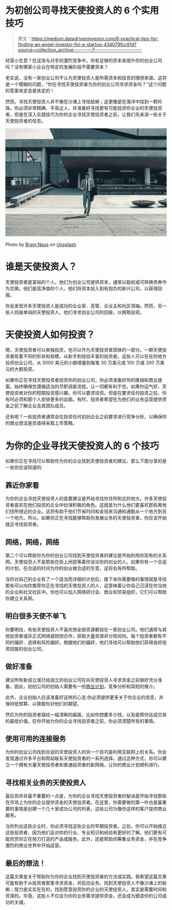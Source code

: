 # 为初创公司寻找天使投资人的 6 个实用技巧

> 原文：<https://medium.datadriveninvestor.com/6-practical-tips-for-finding-an-angel-investor-for-a-startup-43d079fcc91d?source=collection_archive---------7----------------------->

经营小生意？在这场与对手的激烈竞争中，你有足够的资本来提升你的创业公司吗？没有哪家小企业在特定的发展阶段不需要资本？

老实说，没有一家创业公司不认为天使投资人是所需资本和投资的理想来源。这将是一个模糊的问题，“你在寻找天使投资者为你的创业公司寻求资金吗？’‘这个问题的答案肯定会是肯定的！

然而，寻找天使投资人并不像在沙滩上寻找蛤蜊；这更像是在海洋中找到一颗珍珠。你必须非常精确、平易近人，并准备好寻找更有可能投资你企业的天使投资者。但是在深入实践技巧为你的企业寻找天使投资者之前，让我们先来读一些关于天使投资者的信息。

![](img/6e28e954bdc757efd362167ceb062f56.png)

Photo by [Bram Naus](https://unsplash.com/@bramnaus?utm_source=unsplash&utm_medium=referral&utm_content=creditCopyText) on [Unsplash](https://unsplash.com/s/photos/investor?utm_source=unsplash&utm_medium=referral&utm_content=creditCopyText)

# **谁是天使投资人？**

天使投资者是富裕的个人，他们为创业公司提供资本，通常以股权或可转换债券作为交换。他们是高净值的个人，他们将资本投入到有抱负的新兴公司，以获得回报。

你会发现许多天使投资人是成功的企业家、高管、企业主和社区领袖。然而，另一些人则是单纯的天使投资人，他们寻求创业公司的回报，以换取投资。

# **天使投资人如何投资？**

嗯，天使投资者可以单独投资，也可以作为天使投资者团体的一部分。一群天使投资者有着不同的形状和规模，从新手到经验丰富的投资者。这些人可以在任何地方投资创业公司，从 5000 美元的小额增量到每笔 30 万美元或 100 万或 200 万美元的大额投资。

如果你正在寻找天使投资者投资你的创业公司，你必须准备好你的推销和商业提案。始终确保您遵循适当的尽职调查流程，让一切都有利于您。如果你运气好，天使投资者对你的短期投资感兴趣，你可以要求投资。但是在要求任何投资之前，你有时必须和那个人安排更多的会面。有时，投资者希望在为他们的业务运营提供资金之前了解企业及其团队成员。

还有呢？一些投资者通常会在投资任何初创企业之前要求进行竞争分析，以确保你的商业想法是否值得采取上市策略。

# 为你的企业寻找天使投资人的 6 个技巧

如果你正在寻找可以帮助你为你的企业找到天使投资者的建议，那么下面分享的是一些你应该知道的:

## **靠近你家看**

为你的企业寻找天使投资人的首要建议是开始寻找你住所附近的地方。许多天使投资者喜欢在他们投资的企业中扮演积极的角色。这就是为什么他们更喜欢那些离他们住所很近的企业。这将有助于他们节省时间和金钱来沟通和通勤从一个地方到另一个地方。所以，如果你正在寻找能够帮助你发展业务的天使投资者，你应该开始就近寻找投资者。

## **网络，网络，网络**

第二个可以帮助你为你的创业公司找到天使投资者的建议是开始利用你现有的关系网。天使投资人不是那些在街上闲逛等着你谈论你的创业的人。如果你有一个合适的计划，在合适的时间为你的创业做合适的生意，这将会有所帮助。

当你对自己的企业有了一个适当而详细的计划后，接下来你需要做的事情就是寻找那些可以向你推荐你正在寻找的天使投资人的人，这意味着让你自己沉浸在你当地的企业和社交社区中。你也可以加入网络研讨会、商业和贸易组织，它们可以帮助你建立关系网。

## **明白很多天使不单飞**

你要明白，有些天使投资人不喜欢把全部资源都投在一家创业公司。他们通常与其他投资者或非正式网络或财团合作，获取大量资源并分担风险。每个投资者都有不同的偏好、选择和风险偏好。根据他们的偏好，他们寻找可以帮助他们获得良好投资回报的创业公司。

## **做好准备**

建议所有新成立或已经成立的创业公司在向天使投资人寻求资金之前做好充分准备。因此，初创公司的创始人需要有一份[商业计划](https://incparadise.net/writing-a-business-plan/)，竞争分析和简短的推介。

此外，企业创始人应该准备好这样的心态:你必须提供更多关于你企业的信息，并保持低预算，以换取你对他们的期望。

然后为你的投资者描绘一幅清晰的画面，比如你想要多少钱，以及能帮你达成交易的最低价值。在你开始为你的企业寻找投资者之前，你必须清楚所有的事情。

## **使用可用的连接服务**

为你的创业公司找到合适的天使投资人的另一个技巧是利用互联网上的关系。你会发现通过许多平台和网站联系天使投资者的一系列选择。通过这种方式，你可以建立一个拥有大量天使投资者和普通投资者的新网络，让你的商业计划顺利进行。

## **寻找相关业务的天使投资人**

最后但并非最不重要的一点是，为你的企业寻找天使投资者的秘诀是开始寻找那些在市场上为你的企业提供资金的天使投资者。在这里，你需要做的第一件也是最重要的事情是创建一个几十家成功公司的列表，这些公司为像你这样的客户提供商业服务。

当你列出这些企业时，你必须寻找这些企业的早期投资者。之后，你可以开始接近这些投资者，因为他们会对你的行业、专业知识和经验有更好的了解。他们更有可能欣赏你正在努力打造的产品或服务。此外，还能帮助你筹集业务资金，并在竞争激烈的商业世界中开始运营。

## **最后的想法！**

这篇文章是关于帮助你为你的企业找到天使投资者的方法或实践。我希望这篇文章可能有助于从投资者那里寻求资金，并启动业务。找到天使投资人不像沙滩上的蛤蜊；努力是实实在在的，找到愿意投资你的企业的天使投资人，其实是需要时间和资源的。毕竟，这些人不仅会为你的业务需求提供资金，还会成为塑造你的公司成功的关键。